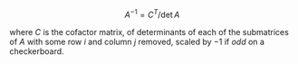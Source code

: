 $$A^{-1}=C^T/\det A$$

where $C$ is the cofactor matrix, of determinants of each of the submatrices of $A$ with some row $i$ and column $j$ removed, scaled by $-1$ if *odd* on a checkerboard.
